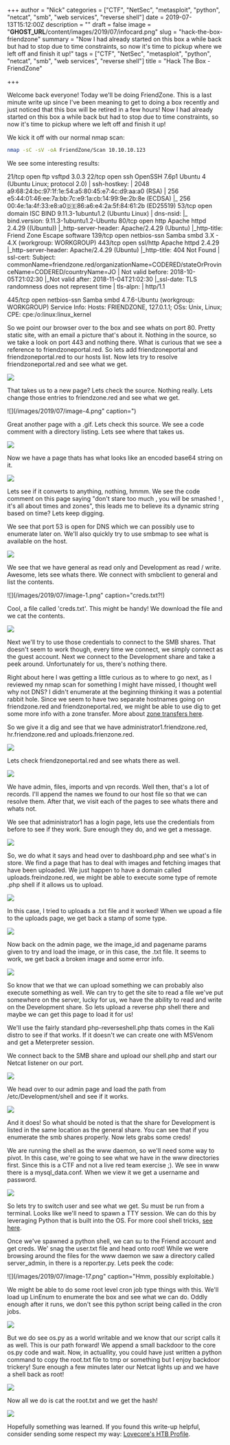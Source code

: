 +++
author = "Nick"
categories = ["CTF", "NetSec", "metasploit", "python", "netcat", "smb", "web services", "reverse shell"]
date = 2019-07-13T15:12:00Z
description = ""
draft = false
image = "__GHOST_URL__/content/images/2019/07/infocard.png"
slug = "hack-the-box-friendzone"
summary = "Now I had already started on this box a while back but had to stop due to time constraints, so now it's time to pickup where we left off and finish it up!"
tags = ["CTF", "NetSec", "metasploit", "python", "netcat", "smb", "web services", "reverse shell"]
title = "Hack The Box - FriendZone"

+++


Welcome back everyone! Today we'll be doing FriendZone. This is a last minute write up since I've been meaning to get to doing a box recently and just noticed that this box will be retired in a few hours! Now I had already started on this box a while back but had to stop due to time constraints, so now it's time to pickup where we left off and finish it up!

We kick it off with our normal nmap scan:

```bash
nmap -sC -sV -oA FriendZone/Scan 10.10.10.123
```

We see some interesting results:

21/tcp  open  ftp         vsftpd 3.0.3
22/tcp  open  ssh         OpenSSH 7.6p1 Ubuntu 4 (Ubuntu Linux; protocol 2.0)
| ssh-hostkey: 
|   2048 a9:68:24:bc:97:1f:1e:54:a5:80:45:e7:4c:d9:aa:a0 (RSA)
|   256 e5:44:01:46:ee:7a:bb:7c:e9:1a:cb:14:99:9e:2b:8e (ECDSA)
|_  256 00:4e:1a:4f:33:e8:a0:de:86:a6:e4:2a:5f:84:61:2b (ED25519)
53/tcp  open  domain      ISC BIND 9.11.3-1ubuntu1.2 (Ubuntu Linux)
| dns-nsid: 
|_  bind.version: 9.11.3-1ubuntu1.2-Ubuntu
80/tcp  open  http        Apache httpd 2.4.29 ((Ubuntu))
|_http-server-header: Apache/2.4.29 (Ubuntu)
|_http-title: Friend Zone Escape software
139/tcp open  netbios-ssn Samba smbd 3.X - 4.X (workgroup: WORKGROUP)
443/tcp open  ssl/http    Apache httpd 2.4.29
|_http-server-header: Apache/2.4.29 (Ubuntu)
|_http-title: 404 Not Found
| ssl-cert: Subject: commonName=friendzone.red/organizationName=CODERED/stateOrProvinceName=CODERED/countryName=JO
| Not valid before: 2018-10-05T21:02:30
|_Not valid after:  2018-11-04T21:02:30
|_ssl-date: TLS randomness does not represent time
| tls-alpn: 
|   http/1.1

445/tcp open  netbios-ssn Samba smbd 4.7.6-Ubuntu (workgroup: WORKGROUP)
Service Info: Hosts: FRIENDZONE, 127.0.1.1; OSs: Unix, Linux; CPE: cpe:/o:linux:linux_kernel

So we point our browser over to the box and see whats on port 80. Pretty static site, with an email a picture that's about it. Nothing in the source, so we take a look on port 443 and nothing there. What is curious that we see a reference to friendzoneportal.red. So lets add friendzoneportal and friendzoneportal.red to our hosts list. Now lets try to resolve friendzoneportal.red and see what we get.

![](/images/2019/07/image-3.png)

That takes us to a new page? Lets check the source. Nothing really. Lets change those entries to friendzone.red and see what we get.

![](/images/2019/07/image-4.png" caption=")

Great another page with a .gif. Lets check this source. We see a code comment with a directory listing. Lets see where that takes us.

![](/images/2019/07/image-5.png)

Now we have a page thats has what looks like an encoded base64 string on it.

![](/images/2019/07/image-6.png)

Lets see if it converts to anything, nothing, hmmm. We see the code comment on this page saying "don't stare too much , you will be smashed ! , it's all about times and zones", this leads me to believe its a dynamic string based on time? Lets keep digging.

We see that port 53 is open for DNS which we can possibly use to enumerate later on. We'll also quickly try to use smbmap to see what is available on the host.

![](/images/2019/07/image.png)

We see that we have general as read only and Development as read / write. Awesome, lets see whats there. We connect with smbclient to general and list the contents.

![](/images/2019/07/image-1.png" caption="creds.txt?!)

Cool, a file called 'creds.txt'. This might be handy! We download the file and we cat the contents.

![](/images/2019/07/image-2.png)

Next we'll try to use those credentials to connect to the SMB shares. That doesn't seem to work though, every time we connect, we simply connect as the guest account. Next we connect to the Development share and take a peek around. Unfortunately for us, there's nothing there.

Right about here I was getting a little curious as to where to go next, as I reviewed my nmap scan for something I might have missed, I thought well why not DNS? I didn't enumerate at the beginning thinking it was a potential rabbit hole. Since we seem to have two separate hostnames going on friendzone.red and friendzoneportal.red, we might be able to use dig to get some more info with a zone transfer. More about [zone transfers here](https://digi.ninja/projects/zonetransferme.php).

So we give it a dig and see that we have administrator1.friendzone.red, hr.friendzone.red and uploads.frienzone.red.

![](/images/2019/07/image-7.png)

Lets check friendzoneportal.red and see whats there as well.

![](/images/2019/07/image-8.png)

We have admin, files, imports and vpn records. Well then, that's a lot of records. I'll append the names we found to our host file so that we can resolve them. After that, we visit each of the pages to see whats there and whats not.

We see that administrator1 has a login page, lets use the credentials from before to see if they work. Sure enough they do, and we get a message.

![](/images/2019/07/image-9.png)

So, we do what it says and head over to dashboard.php and see what's in store. We find a page that has to deal with images and fetching images that have been uploaded. We just happen to have a domain called uploads.freindzone.red, we might be able to execute some type of remote .php shell if it allows us to upload.

![](/images/2019/07/image-11.png)

In this case, I tried to uploads a .txt file and it worked! When we upoad a file to the uploads page, we get back a stamp of some type.

![](/images/2019/07/image-12.png)

Now back on the admin page, we the image_id and pagename params given to try and load the image, or in this case, the .txt file. It seems to work, we get back a broken image and some error info.

![](/images/2019/07/image-13.png)

So know that we that we can upload something we can probably also execute something as well. We can try to get the site to read a file we've put somewhere on the server, lucky for us, we have the ability to read and write on the Development share. So lets upload a reverse php shell there and maybe we can get this page to load it for us!

We'll use the fairly standard php-reverseshell.php thats comes in the Kali distro to see if that works. If it doesn't we can create one with MSVenom and get a Meterpreter session.

We connect back to the SMB share and upload our shell.php and start our Netcat listener on our port.

![](/images/2019/07/image-14.png)

We head over to our admin page and load the path from /etc/Development/shell and see if it works.

![](/images/2019/07/image-15.png)

And it does! So what should be noted is that the share for Development is listed in the same location as the general share. You can see that if you enumerate the smb shares properly. Now lets grabs some creds!

We are running the shell as the www daemon, so we'll need some way to pivot. In this case, we're going to see what we have in the www directories first. Since this is a CTF and not a live red team exercise ;). We see in www there is a mysql_data.conf. When we view it we get a username and password.

![](/images/2019/07/image-16.png)

So lets try to switch user and see what we get. Su must be run from a terminal. Looks like we'll need to spawn a TTY session. We can do this by leveraging Python that is built into the OS. For more cool shell tricks, [see here](https://netsec.ws/?p=337).

Once we've spawned a python shell, we can su to the Friend account and get creds. We' snag the user.txt file and head onto root! While we were browsing around the files for the www daemon we saw a directory called server_admin, in there is a reporter.py. Lets peek the code:

![](/images/2019/07/image-17.png" caption="Hmm, possibly exploitable.)

We might be able to do some root level cron job type things with this. We'll load up LinEnum to enumerate the box and see what we can do. Oddly enough after it runs, we don't see this python script being called in the cron jobs.

![](/images/2019/07/image-18.png)

But we do see os.py as a world writable and we know that our script calls it as well. This is our path forward! We append a small backdoor to the core os.py code and wait. Now, in actuallity, you could have just written a python command to copy the root.txt file to tmp or something but I enjoy backdoor trickery!  Sure enough a few minutes later our Netcat lights up and we have a shell back as root!

![](/images/2019/07/image-19.png)

Now all we do is cat the root.txt and we get the hash!

![](/images/2019/07/image-20.png)

Hopefully something was learned. If you found this write-up helpful, consider sending some respect my way: [Lovecore's HTB Profile](https://www.hackthebox.eu/home/users/profile/95635).

